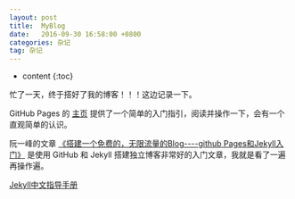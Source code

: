 ```yaml
---
layout: post
title:  MyBlog
date:   2016-09-30 16:58:00 +0800
categories: 杂记
tag: 杂记
---
```


* content
{:toc}


忙了一天，终于搭好了我的博客！！！这边记录一下。  

GitHub Pages 的 [主页](https://pages.github.com/) 提供了一个简单的入门指引，阅读并操作一下，会有一个直观简单的认识。  

阮一峰的文章 [《搭建一个免费的，无限流量的Blog----github Pages和Jekyll入门》](http://www.ruanyifeng.com/blog/2012/08/blogging_with_jekyll.html) 是使用 GitHub 和 Jekyll 搭建独立博客非常好的入门文章，我就是看了一遍再操作遍。

[Jekyll中文指导手册](http://jekyllcn.com/)  
